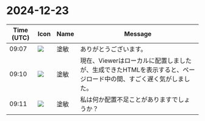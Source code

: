# 2024-12-23

|Time (UTC)|Icon|Name|Message|
|---|---|---|---|
|09:07|![](https://secure.gravatar.com/avatar/d709f8f4c4168dc69b56a123ed26b3ae.jpg?s=72&d=https%3A%2F%2Fa.slack-edge.com%2Fdf10d%2Fimg%2Favatars%2Fava_0000-72.png)|塗敏|ありがとうございます。|
|09:10|![](https://secure.gravatar.com/avatar/d709f8f4c4168dc69b56a123ed26b3ae.jpg?s=72&d=https%3A%2F%2Fa.slack-edge.com%2Fdf10d%2Fimg%2Favatars%2Fava_0000-72.png)|塗敏|現在、Viewerはローカルに配置しましたが、生成できたHTMLを表示すると、ページロード中の間、すごく遅く気がしました。|
|09:11|![](https://secure.gravatar.com/avatar/d709f8f4c4168dc69b56a123ed26b3ae.jpg?s=72&d=https%3A%2F%2Fa.slack-edge.com%2Fdf10d%2Fimg%2Favatars%2Fava_0000-72.png)|塗敏|私は何か配置不足ことがありますでしょうか？|
